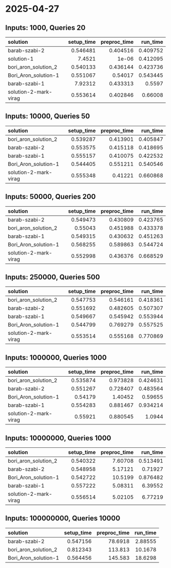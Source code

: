 # 2025-04-27

## Inputs: 1000, Queries 20

| solution              |   setup_time |   preproc_time |   run_time |
|:----------------------|-------------:|---------------:|-----------:|
| barab-szabi-2         |     0.546481 |       0.404516 |   0.409752 |
| solution-1            |     7.4521   |       1e-06    |   0.412095 |
| bori_aron_solution_2  |     0.540133 |       0.436144 |   0.423736 |
| Bori_Aron_solution-1  |     0.551067 |       0.54017  |   0.543445 |
| barab-szabi-1         |     7.92312  |       0.433313 |   0.5597   |
| solution-2-mark-virag |     0.553614 |       0.402846 |   0.66008  |

## Inputs: 10000, Queries 50

| solution              |   setup_time |   preproc_time |   run_time |
|:----------------------|-------------:|---------------:|-----------:|
| bori_aron_solution_2  |     0.539287 |       0.413901 |   0.405847 |
| barab-szabi-2         |     0.553575 |       0.415118 |   0.418695 |
| barab-szabi-1         |     0.555157 |       0.410075 |   0.422532 |
| Bori_Aron_solution-1  |     0.544405 |       0.551211 |   0.540546 |
| solution-2-mark-virag |     0.555348 |       0.41221  |   0.660868 |

## Inputs: 50000, Queries 200

| solution              |   setup_time |   preproc_time |   run_time |
|:----------------------|-------------:|---------------:|-----------:|
| barab-szabi-2         |     0.549473 |       0.430809 |   0.423765 |
| bori_aron_solution_2  |     0.55043  |       0.451988 |   0.433378 |
| barab-szabi-1         |     0.549315 |       0.430632 |   0.451263 |
| Bori_Aron_solution-1  |     0.568255 |       0.589863 |   0.544724 |
| solution-2-mark-virag |     0.552998 |       0.436376 |   0.668529 |

## Inputs: 250000, Queries 500

| solution              |   setup_time |   preproc_time |   run_time |
|:----------------------|-------------:|---------------:|-----------:|
| bori_aron_solution_2  |     0.547753 |       0.546161 |   0.418361 |
| barab-szabi-2         |     0.551692 |       0.482605 |   0.507307 |
| barab-szabi-1         |     0.549667 |       0.545942 |   0.553944 |
| Bori_Aron_solution-1  |     0.544799 |       0.769279 |   0.557525 |
| solution-2-mark-virag |     0.553514 |       0.555168 |   0.770869 |

## Inputs: 1000000, Queries 1000

| solution              |   setup_time |   preproc_time |   run_time |
|:----------------------|-------------:|---------------:|-----------:|
| bori_aron_solution_2  |     0.535874 |       0.973828 |   0.424631 |
| barab-szabi-2         |     0.551267 |       0.728407 |   0.483564 |
| Bori_Aron_solution-1  |     0.54179  |       1.40452  |   0.59655  |
| barab-szabi-1         |     0.554283 |       0.881467 |   0.934214 |
| solution-2-mark-virag |     0.55921  |       0.880545 |   1.0944   |

## Inputs: 10000000, Queries 1000

| solution              |   setup_time |   preproc_time |   run_time |
|:----------------------|-------------:|---------------:|-----------:|
| bori_aron_solution_2  |     0.540322 |        7.60708 |   0.513491 |
| barab-szabi-2         |     0.548958 |        5.17121 |   0.71927  |
| Bori_Aron_solution-1  |     0.542722 |       10.5199  |   0.876482 |
| barab-szabi-1         |     0.557222 |        5.08311 |   6.39552  |
| solution-2-mark-virag |     0.556514 |        5.02105 |   6.77219  |

## Inputs: 100000000, Queries 10000

| solution             |   setup_time |   preproc_time |   run_time |
|:---------------------|-------------:|---------------:|-----------:|
| barab-szabi-2        |     0.547156 |        78.6918 |    2.88555 |
| bori_aron_solution_2 |     0.812343 |       113.813  |   10.1678  |
| Bori_Aron_solution-1 |     0.564456 |       145.583  |   18.6298  |